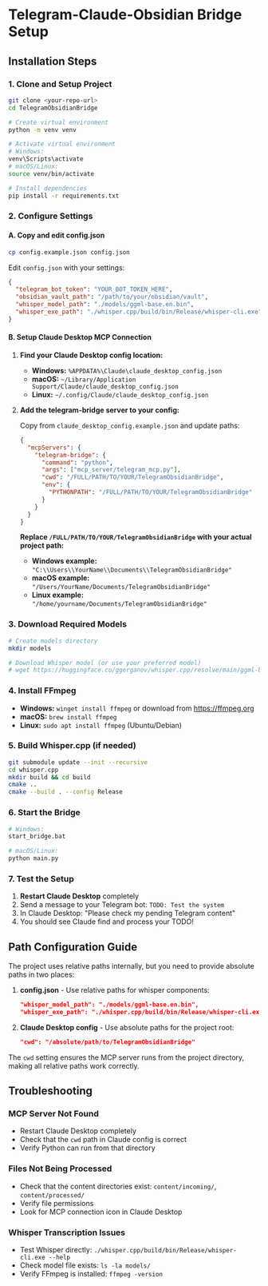 # Telegram-Claude-Obsidian Bridge Setup

## Installation Steps

### 1. Clone and Setup Project

```bash
git clone <your-repo-url>
cd TelegramObsidianBridge

# Create virtual environment
python -m venv venv

# Activate virtual environment
# Windows:
venv\Scripts\activate
# macOS/Linux:
source venv/bin/activate

# Install dependencies
pip install -r requirements.txt
```

### 2. Configure Settings

#### A. Copy and edit config.json

```bash
cp config.example.json config.json
```

Edit `config.json` with your settings:

```json
{
  "telegram_bot_token": "YOUR_BOT_TOKEN_HERE",
  "obsidian_vault_path": "/path/to/your/obsidian/vault",
  "whisper_model_path": "./models/ggml-base.en.bin",
  "whisper_exe_path": "./whisper.cpp/build/bin/Release/whisper-cli.exe"
}
```

#### B. Setup Claude Desktop MCP Connection

1. **Find your Claude Desktop config location:**

   - **Windows:** `%APPDATA%\Claude\claude_desktop_config.json`
   - **macOS:** `~/Library/Application Support/Claude/claude_desktop_config.json`
   - **Linux:** `~/.config/Claude/claude_desktop_config.json`

2. **Add the telegram-bridge server to your config:**

   Copy from `claude_desktop_config.example.json` and update paths:

   ```json
   {
     "mcpServers": {
       "telegram-bridge": {
         "command": "python",
         "args": ["mcp_server/telegram_mcp.py"],
         "cwd": "/FULL/PATH/TO/YOUR/TelegramObsidianBridge",
         "env": {
           "PYTHONPATH": "/FULL/PATH/TO/YOUR/TelegramObsidianBridge"
         }
       }
     }
   }
   ```

   **Replace `/FULL/PATH/TO/YOUR/TelegramObsidianBridge` with your actual project path:**

   - **Windows example:** `"C:\\Users\\YourName\\Documents\\TelegramObsidianBridge"`
   - **macOS example:** `"/Users/YourName/Documents/TelegramObsidianBridge"`
   - **Linux example:** `"/home/yourname/Documents/TelegramObsidianBridge"`

### 3. Download Required Models

```bash
# Create models directory
mkdir models

# Download Whisper model (or use your preferred model)
# wget https://huggingface.co/ggerganov/whisper.cpp/resolve/main/ggml-base.en.bin -O models/ggml-base.en.bin
```

### 4. Install FFmpeg

- **Windows:** `winget install ffmpeg` or download from https://ffmpeg.org
- **macOS:** `brew install ffmpeg`
- **Linux:** `sudo apt install ffmpeg` (Ubuntu/Debian)

### 5. Build Whisper.cpp (if needed)

```bash
git submodule update --init --recursive
cd whisper.cpp
mkdir build && cd build
cmake ..
cmake --build . --config Release
```

### 6. Start the Bridge

```bash
# Windows:
start_bridge.bat

# macOS/Linux:
python main.py
```

### 7. Test the Setup

1. **Restart Claude Desktop** completely
2. Send a message to your Telegram bot: `TODO: Test the system`
3. In Claude Desktop: "Please check my pending Telegram content"
4. You should see Claude find and process your TODO!

## Path Configuration Guide

The project uses relative paths internally, but you need to provide absolute paths in two places:

1. **config.json** - Use relative paths for whisper components:

   ```json
   "whisper_model_path": "./models/ggml-base.en.bin",
   "whisper_exe_path": "./whisper.cpp/build/bin/Release/whisper-cli.exe"
   ```

2. **Claude Desktop config** - Use absolute paths for the project root:
   ```json
   "cwd": "/absolute/path/to/TelegramObsidianBridge"
   ```

The `cwd` setting ensures the MCP server runs from the project directory, making all relative paths work correctly.

## Troubleshooting

### MCP Server Not Found

- Restart Claude Desktop completely
- Check that the `cwd` path in Claude config is correct
- Verify Python can run from that directory

### Files Not Being Processed

- Check that the content directories exist: `content/incoming/`, `content/processed/`
- Verify file permissions
- Look for MCP connection icon in Claude Desktop

### Whisper Transcription Issues

- Test Whisper directly: `./whisper.cpp/build/bin/Release/whisper-cli.exe --help`
- Check model file exists: `ls -la models/`
- Verify FFmpeg is installed: `ffmpeg -version`
